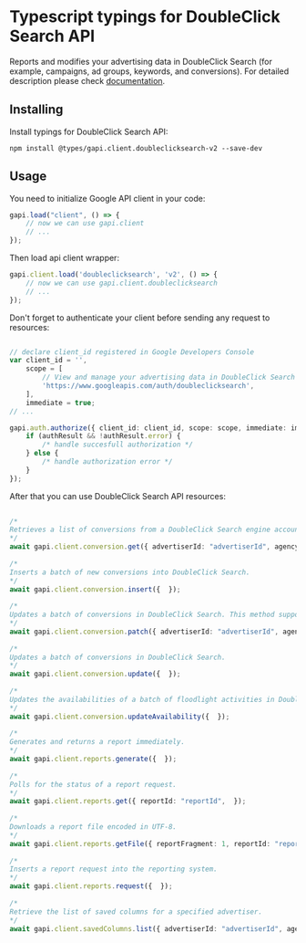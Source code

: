 # Typescript typings for DoubleClick Search API
Reports and modifies your advertising data in DoubleClick Search (for example, campaigns, ad groups, keywords, and conversions).
For detailed description please check [documentation](https://developers.google.com/doubleclick-search/).

## Installing

Install typings for DoubleClick Search API:
```
npm install @types/gapi.client.doubleclicksearch-v2 --save-dev
```

## Usage

You need to initialize Google API client in your code:
```typescript
gapi.load("client", () => { 
    // now we can use gapi.client
    // ... 
});
```

Then load api client wrapper:
```typescript
gapi.client.load('doubleclicksearch', 'v2', () => {
    // now we can use gapi.client.doubleclicksearch
    // ... 
});
```

Don't forget to authenticate your client before sending any request to resources:
```typescript

// declare client_id registered in Google Developers Console
var client_id = '',
    scope = [     
        // View and manage your advertising data in DoubleClick Search
        'https://www.googleapis.com/auth/doubleclicksearch',
    ],
    immediate = true;
// ...

gapi.auth.authorize({ client_id: client_id, scope: scope, immediate: immediate }, authResult => {
    if (authResult && !authResult.error) {
        /* handle succesfull authorization */
    } else {
        /* handle authorization error */
    }
});            
```

After that you can use DoubleClick Search API resources:

```typescript 
    
/* 
Retrieves a list of conversions from a DoubleClick Search engine account.  
*/
await gapi.client.conversion.get({ advertiserId: "advertiserId", agencyId: "agencyId", endDate: 1, engineAccountId: "engineAccountId", rowCount: 1, startDate: 1, startRow: 1,  }); 
    
/* 
Inserts a batch of new conversions into DoubleClick Search.  
*/
await gapi.client.conversion.insert({  }); 
    
/* 
Updates a batch of conversions in DoubleClick Search. This method supports patch semantics.  
*/
await gapi.client.conversion.patch({ advertiserId: "advertiserId", agencyId: "agencyId", endDate: 1, engineAccountId: "engineAccountId", rowCount: 1, startDate: 1, startRow: 1,  }); 
    
/* 
Updates a batch of conversions in DoubleClick Search.  
*/
await gapi.client.conversion.update({  }); 
    
/* 
Updates the availabilities of a batch of floodlight activities in DoubleClick Search.  
*/
await gapi.client.conversion.updateAvailability({  }); 
    
/* 
Generates and returns a report immediately.  
*/
await gapi.client.reports.generate({  }); 
    
/* 
Polls for the status of a report request.  
*/
await gapi.client.reports.get({ reportId: "reportId",  }); 
    
/* 
Downloads a report file encoded in UTF-8.  
*/
await gapi.client.reports.getFile({ reportFragment: 1, reportId: "reportId",  }); 
    
/* 
Inserts a report request into the reporting system.  
*/
await gapi.client.reports.request({  }); 
    
/* 
Retrieve the list of saved columns for a specified advertiser.  
*/
await gapi.client.savedColumns.list({ advertiserId: "advertiserId", agencyId: "agencyId",  });
```